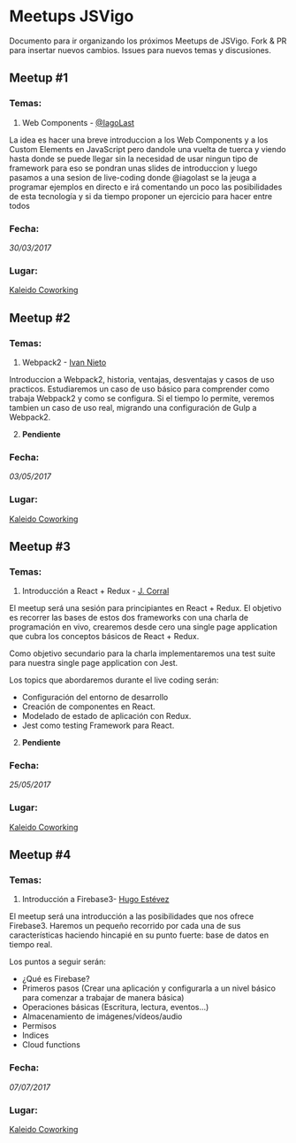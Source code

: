 # Meetups JSVigo

Documento para ir organizando los próximos Meetups de JSVigo. Fork & PR para insertar nuevos cambios. Issues para nuevos temas y discusiones.


## Meetup #1
### Temas:

1. Web Components - [@IagoLast](https://twitter.com/iagolast)

La idea es hacer una breve introduccion a los Web Components y a los Custom Elements en JavaScript pero dandole una vuelta de tuerca y viendo hasta donde se puede llegar sin la necesidad de usar ningun tipo de framework para eso se pondran unas slides de introduccion y luego pasamos a una sesion de live-coding donde @iagolast se la jeuga a programar ejemplos en directo e irá comentando un poco las posibilidades de esta tecnología y si da tiempo proponer un ejercicio para hacer entre todos

### Fecha:
*30/03/2017*

### Lugar:
[Kaleido Coworking](http://www.kaleidocoworking.com/)

## Meetup #2
### Temas:

1. Webpack2 - [Ivan Nieto](https://twitter.com/IvanNietoS)

Introduccion a Webpack2, historia, ventajas, desventajas y casos de uso practicos. Estudiaremos un caso de uso básico para comprender como trabaja Webpack2 y como se configura. Si el tiempo lo permite, veremos tambien un caso de uso real, migrando una configuración de Gulp a Webpack2.
  
2. **Pendiente**

### Fecha:
*03/05/2017*

### Lugar:
[Kaleido Coworking](http://www.kaleidocoworking.com/)

## Meetup #3
### Temas:

1. Introducción a React + Redux - [J. Corral](https://github.com/jcorral)

El meetup será una sesión para principiantes en React + Redux. El objetivo es recorrer las bases de estos dos frameworks con una charla de programación en vivo, crearemos desde cero una single page application que cubra los conceptos básicos de React + Redux.

Como objetivo secundario para la charla implementaremos una test suite para nuestra single page application con Jest.

Los topics que abordaremos durante el live coding serán:

* Configuración del entorno de desarrollo
* Creación de componentes en React.
* Modelado de estado de aplicación con Redux.
* Jest como testing Framework para React.

2. **Pendiente**

### Fecha:
*25/05/2017*

### Lugar:
[Kaleido Coworking](http://www.kaleidocoworking.com/)

## Meetup #4
### Temas:

1. Introducción a Firebase3- [Hugo Estévez](https://twitter.com/Hugoer85)

El meetup será una introducción a las posibilidades que nos ofrece Firebase3. Haremos un pequeño recorrido por cada una de sus características haciendo hincapié en su punto fuerte: base de datos en tiempo real. 

Los puntos a seguir serán:

* ¿Qué es Firebase?
* Primeros pasos (Crear una aplicación y configurarla a un nivel básico para comenzar a trabajar de manera básica)
* Operaciones básicas (Escritura, lectura, eventos...)
* Almacenamiento de imágenes/vídeos/audio
* Permisos
* Indices
* Cloud functions

### Fecha:
*07/07/2017*

### Lugar:
[Kaleido Coworking](http://www.kaleidocoworking.com/)

